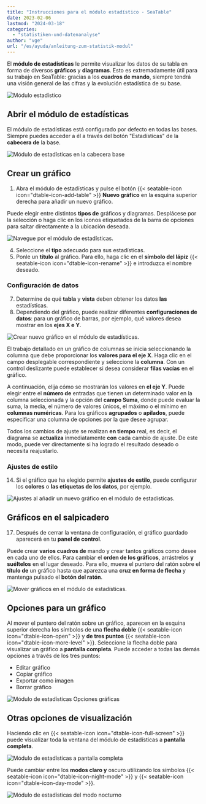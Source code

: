 ```yaml
---
title: "Instrucciones para el módulo estadístico - SeaTable"
date: 2023-02-06
lastmod: "2024-03-18"
categories: 
  - "statistiken-und-datenanalyse"
author: "vge"
url: "/es/ayuda/anleitung-zum-statistik-modul"
---
```


El **módulo de estadísticas** le permite visualizar los datos de su tabla en forma de diversos **gráficos** y **diagramas**. Esto es extremadamente útil para su trabajo en SeaTable: gracias a los **cuadros de mando**, siempre tendrá una visión general de las cifras y la evolución estadística de su base.

![Módulo estadístico](images/erweitertes-statistik-plugin-release-notes.gif)

## Abrir el módulo de estadísticas

El módulo de estadísticas está configurado por defecto en todas las bases. Siempre puedes acceder a él a través del botón "Estadísticas" de la **cabecera de** la base.

![Módulo de estadísticas en la cabecera base](images/statistic-plugin-in-base-header.jpg)

## Crear un gráfico

1. Abra el módulo de estadísticas y pulse el botón {{< seatable-icon icon="dtable-icon-add-table" >}} **Nuevo gráfico** en la esquina superior derecha para añadir un nuevo gráfico.

Puede elegir entre distintos **tipos de** gráficos y diagramas. Desplácese por la selección o haga clic en los iconos etiquetados de la barra de opciones para saltar directamente a la ubicación deseada.

![Navegue por el módulo de estadísticas.](images/Navigieren-im-Statistik-Plugin-1.png)

4. Seleccione el **tipo** adecuado para sus estadísticas.
5. Ponle un **título** al gráfico. Para ello, haga clic en el **símbolo del lápiz** {{< seatable-icon icon="dtable-icon-rename" >}} e introduzca el nombre deseado.

### Configuración de datos

7. Determine de qué **tabla** y **vista** deben obtener los datos **las** estadísticas.
8. Dependiendo del gráfico, puede realizar diferentes **configuraciones de datos**: para un gráfico de barras, por ejemplo, qué valores desea mostrar en los **ejes X e Y**.

![Crear nuevo gráfico en el módulo de estadísticas.](images/Dateneinstellungen.png)

El trabajo detallado en un gráfico de columnas se inicia seleccionando la columna que debe proporcionar los **valores para el eje X**. Haga clic en el campo desplegable correspondiente y seleccione la **columna**. Con un control deslizante puede establecer si desea considerar **filas vacías** en el gráfico.

A continuación, elija cómo se mostrarán los valores en **el eje Y**. Puede elegir entre el **número de** entradas que tienen un determinado valor en la columna seleccionada y la opción del **campo Suma**, donde puede evaluar la suma, la media, el número de valores únicos, el máximo o el mínimo en **columnas numéricas**. Para los gráficos **agrupados** o **apilados**, puede especificar una columna de opciones por la que desee agrupar.

Todos los cambios de ajuste se realizan **en tiempo** real, es decir, el diagrama se **actualiza** inmediatamente **con** cada cambio de ajuste. De este modo, puede ver directamente si ha logrado el resultado deseado o necesita reajustarlo.

### Ajustes de estilo

14. Si el gráfico que ha elegido permite **ajustes de estilo**, puede configurar los **colores** o **las etiquetas de los datos**, por ejemplo.

![Ajustes al añadir un nuevo gráfico en el módulo de estadísticas.](images/Stileinstellungen.png)

## Gráficos en el salpicadero

17. Después de cerrar la ventana de configuración, el gráfico guardado aparecerá en tu **panel de control**.

Puede crear **varios cuadros de** mando y crear tantos gráficos como desee en cada uno de ellos. Para cambiar el **orden de los gráficos**, arrástrelos **y suéltelos** en el lugar deseado. Para ello, mueva el puntero del ratón sobre el **título de** un gráfico hasta que aparezca una **cruz en forma de flecha** y mantenga pulsado el **botón del ratón**.

![Mover gráficos en el módulo de estadísticas.](images/Dashboard_Sortierung_Statistik-Plugin.gif)

## Opciones para un gráfico

Al mover el puntero del ratón sobre un gráfico, aparecen en la esquina superior derecha los símbolos de una **flecha doble** {{< seatable-icon icon="dtable-icon-open" >}} y **de tres puntos** {{< seatable-icon icon="dtable-icon-more-level" >}}. Seleccione la flecha doble para visualizar un gráfico a **pantalla completa**. Puede acceder a todas las demás opciones a través de los tres puntos:

- Editar gráfico
- Copiar gráfico
- Exportar como imagen
- Borrar gráfico

![Módulo de estadísticas Opciones gráficas](images/Statistik-Plugin-Grafik-Optionen.gif)

## Otras opciones de visualización

Haciendo clic en {{< seatable-icon icon="dtable-icon-full-screen" >}} puede visualizar toda la ventana del módulo de estadísticas a **pantalla completa**.

![Módulo de estadísticas a pantalla completa](images/Statistik-Plugin-Vollbildmodus.gif)

Puede cambiar entre los **modos claro y** oscuro utilizando los símbolos {{< seatable-icon icon="dtable-icon-night-mode" >}} y {{< seatable-icon icon="dtable-icon-day-mode" >}}.

![Módulo de estadísticas del modo nocturno](images/Statistik-Plugin-dark-mode.png)

